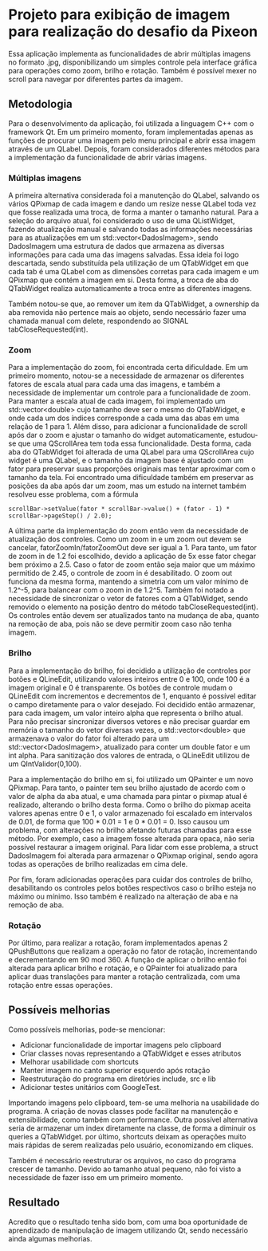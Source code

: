 # Projeto para exibição de imagem para realização do desafio da Pixeon

Essa aplicação implementa as funcionalidades de abrir múltiplas imagens no formato .jpg, 
disponibilizando um simples controle pela interface gráfica para operações como zoom, brilho e rotação.
Também é possível mexer no scroll para navegar por diferentes partes da imagem.

## Metodologia 

Para o desenvolvimento da aplicação, foi utilizada a linguagem C++ com o framework Qt. Em um primeiro momento, 
foram implementadas apenas as funções de procurar uma imagem pelo menu principal e abrir essa imagem através de 
um QLabel. Depois, foram considerados diferentes métodos para a implementação da funcionalidade de abrir várias imagens.

### Múltiplas imagens

A primeira alternativa considerada foi a manutenção do QLabel, salvando os vários QPixmap de cada imagem e dando um
resize nesse QLabel toda vez que fosse realizada uma troca, de forma a manter o tamanho natural. Para a seleção 
do arquivo atual, foi considerado o uso de uma QListWidget, fazendo atualização manual e salvando todas as informações
necessárias para as atualizações em um std::vector\<DadosImagem\>, sendo DadosImagem uma estrutura de dados
que armazena as diversas informações para cada uma das imagens salvadas. Essa ideia foi logo descartada, sendo
substituída pela utilização de um QTabWidget em que cada tab é uma QLabel com as dimensões corretas para cada imagem
e um QPixmap que contém a imagem em si. Desta forma, a troca de aba do QTabWidget realiza automaticamente a troca
entre as diferentes imagens.

Também notou-se que, ao remover um item da QTabWidget, a ownership da aba removida não pertence mais ao objeto,
sendo necessário fazer uma chamada manual com delete, respondendo ao SIGNAL tabCloseRequested(int).

### Zoom

Para a implementação do zoom, foi encontrada certa dificuldade. Em um primeiro momento, notou-se a necessidade de 
armazenar os diferentes fatores de escala atual para cada uma das imagens, e também a necessidade de implementar
um controle para a funcionalidade de zoom. Para manter a escala atual de cada imagem, foi implementado um
std::vector\<double\> cujo tamanho deve ser o mesmo do QTabWidget, e onde cada um dos índices corresponde a
cada uma das abas em uma relação de 1 para 1. Além disso, para adicionar a funcionalidade de scroll após dar o zoom
e ajustar o tamanho do widget automaticamente, estudou-se que uma QScrollArea tem toda essa funcionalidade.
Desta forma, cada aba do QTabWidget foi alterada de uma QLabel para uma QScrollArea cujo widget é uma QLabel, e o tamanho da 
imagem base é ajustado com um fator para preservar suas proporções originais mas tentar aproximar com o tamanho da tela.
Foi encontrado uma dificuldade também em preservar as posições da aba após dar um zoom, mas um estudo na internet
também resolveu esse problema, com a fórmula 

```
scrollBar->setValue(fator * scrollBar->value() + (fator - 1) * scrollBar->pageStep() / 2.0);
```

A última parte da implementação do zoom então vem da necessidade de atualização dos controles. Como um zoom in 
e um zoom out devem se cancelar, fatorZoomIn/fatorZoomOut deve ser igual a 1. Para tanto, um fator de zoom in de
1.2 foi escolhido, devido a aplicação de 5x esse fator chegar bem próximo a 2.5. Caso o fator de zoom então seja maior
que um máximo permitido de 2.45, o controle de zoom in é desabilitado. O zoom out funciona da mesma forma, mantendo a 
simetria com um valor mínimo de 1.2^-5, para balancear com o zoom in de 1.2^5. Também foi notado a necessidade de 
sincronizar o vetor de fatores com a QTabWidget, sendo removido o elemento na posição dentro do método 
tabCloseRequested(int). Os controles então devem ser atualizados tanto na mudança de aba, quanto na remoção de aba,
pois não se deve permitir zoom caso não tenha imagem.

### Brilho

Para a implementação do brilho, foi decidido a utilização de controles por botões e QLineEdit, utilizando valores inteiros
entre 0 e 100, onde 100 é a imagem original e 0 é transparente. Os botões de controle mudam o QLineEdit com incrementos
e decrementos de 1, enquanto é possível editar o campo diretamente para o valor desejado. Foi decidido então armazenar,
para cada imagem, um valor inteiro alpha que representa o brilho atual. Para não precisar sincronizar diversos vetores
e não precisar guardar em memória o tamanho do vetor diversas vezes, o std::vector\<double\> que armazenava o valor do 
fator foi alterado para um std::vector\<DadosImagem\>, atualizado para conter um double fator e um int alpha. Para sanitização
dos valores de entrada, o QLineEdit utilizou de um QIntValidor(0,100).

Para a implementação do brilho em si, foi utilizado um QPainter e um novo QPixmap. Para tanto, o painter tem seu brilho ajustado
de acordo com o valor de alpha da aba atual, e uma chamada para pintar o pixmap atual é realizado, alterando o brilho desta forma.
Como o brilho do pixmap aceita valores apenas entre 0 e 1, o valor armazenado foi escalado em intervalos de 0.01, de forma que 
100 * 0.01 = 1 e 0 * 0.01 = 0. Isso causou um problema, com alterações no brilho afetando futuras chamadas para esse método. 
Por exemplo, caso a imagem fosse alterada para opaca, não seria possível restaurar a imagem original. Para lidar com esse problema,
a struct DadosImagem foi alterada para armazenar o QPixmap original, sendo agora todas as operações de brilho realizadas em cima dele.

Por fim, foram adicionadas operações para cuidar dos controles de brilho, desabilitando os controles pelos botões respectivos caso o brilho 
esteja no máximo ou mínimo. Isso também é realizado na alteração de aba e na remoção de aba.

### Rotação

Por último, para realizar a rotação, foram implementados apenas 2 QPushButtons que realizam a operação no fator de rotação, incrementando
e decrementando em 90 mod 360. A função de aplicar o brilho então foi alterada para aplicar brilho e rotação, e o QPainter foi atualizado 
para aplicar duas translações para manter a rotação centralizada, com uma rotação entre essas operações.

## Possíveis melhorias

Como possíveis melhorias, pode-se mencionar:

- Adicionar funcionalidade de importar imagens pelo clipboard
- Criar classes novas representando a QTabWidget e esses atributos
- Melhorar usabilidade com shortcuts
- Manter imagem no canto superior esquerdo após rotação
- Reestruturação do programa em diretóries include, src e lib
- Adicionar testes unitários com GoogleTest.

Importando imagens pelo clipboard, tem-se uma melhoria na usabilidade do programa. A criação de novas classes pode facilitar na manutenção e
extensibilidade, como também com performance. Outra possível alternativa seria de armazenar um index diretamente na classe, de forma
a diminuir os queries a QTabWidget. por último, shortcuts deixam as operações muito mais rápidas de serem realizadas pelo usuário, economizando
em cliques. 

Também é necessário reestruturar os arquivos, no caso do programa crescer de tamanho. Devido ao tamanho atual pequeno, não foi visto a necessidade
de fazer isso em um primeiro momento.

## Resultado

Acredito que o resultado tenha sido bom, com uma boa oportunidade de aprendizado de manipulação de imagem utilizando Qt, sendo necessário ainda
algumas melhorias.
